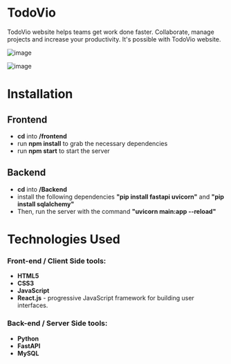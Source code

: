 # TodoVio
TodoVio website helps teams get work done faster. Collaborate, manage projects and increase your productivity. It's possible with TodoVio website.

![image](https://user-images.githubusercontent.com/78910660/194549539-a7f600c7-c465-46c1-9a6b-908fce718bed.png)

![image](https://user-images.githubusercontent.com/78910660/160812073-316f6292-c18b-4e2d-bd81-03124590ccba.png)


# Installation
## Frontend 
- **cd** into **/frontend**
- run **npm install** to grab the necessary dependencies 
- run **npm start** to start the server

## Backend 
- **cd** into **/Backend**
- install the following dependencies **"pip install fastapi uvicorn"** and **"pip install sqlalchemy"**
- Then, run the server with the command **"uvicorn main:app --reload"**

# Technologies Used
### **Front-end / Client Side tools:**
-  **HTML5** 
-  **CSS3**
-  **JavaScript** 
-  **React.js** - progressive JavaScript framework for building user interfaces.

### **Back-end / Server Side tools:**
-  **Python**
-  **FastAPI**
-  **MySQL**

